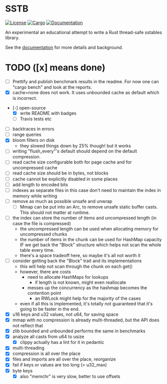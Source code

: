 # SSTB

[![License](https://img.shields.io/badge/license-MIT%2FApache--2.0-blue.svg)](https://github.com/ikatson/rust-sstb)
[![Cargo](https://img.shields.io/crates/v/sstb.svg)](https://crates.io/crates/sstb)
[![Documentation](https://docs.rs/sstb/badge.svg)](https://docs.rs/sstb)

An experimental an educational attempt to write a Rust thread-safe sstables library.

See the [documentation](https://docs.rs/sstb) for more details and background.


# TODO ([x] means done)
- [ ] Prettify and publish benchmark results in the readme. For now one can "cargo bench" and look at the reports.
- [x] cache=none does not work. It uses unbounded cache as default which is incorrect.
- [-] open-source
  - [x] write README with badges
  - [ ] Travis tests etc
- [ ] backtraces in errors
- [ ] range queries
- [x] bloom filters on disk
  - they slowed things down by 25% though! but it works
- [ ] writing "flush_every"'s default should depend on the default compression.
- [ ] read cache size configurable both for page cache and for uncompressed cache
- [ ] read cache size should be in bytes, not blocks
- [ ] cache cannot be explicitly disabled in some places
- [ ] add length to encoded bits
- [ ] indexes as separate files
  in this case don't need to maintain the index in memory while writing
- [ ] remove as much as possible unsafe and unwrap
  - [ ] Mmap can be put into an Arc, to remove unsafe static buffer casts. This should not matter at runtime.
- [ ] the index can store the number of items and uncompressed length (in case the file is compressed)
  - the uncompressed length can be used when allocating memory for uncompressed chunks
  - the number of items in the chunk can be used for HashMap capacity IF we get back the "Block" structure which helps not scan the whole table every time.
  - there's a space tradeoff here, so maybe it's all not worth it
- [ ] consider getting back the "Block" trait and its implementations
  - this will help not scan through the chunk on each get()
  - however, there are costs
    - need to allocate HashMaps for lookups
      - if length is not known, might even reallocate
    - messes up the concurrency as the hashmap becomes the contention point
      - an RWLock might help for the majority of the cases
  - even if all this is implemented, it's totally not guaranteed that it's going to be faster in the end.
- [x] u16 keys and u32 values, not u64, for saving space
- [x] mmap with no compression is already multi-threaded, but the API does not
  reflect that
- [x] zlib bounded and unbounded performs the same in benchmarks
- [x] analyze all casts from u64 to usize
  - [x] clippy actually has a lint for it in pedantic
- [x] multi-threading
- [x] compression is all over the place
- [x] files and imports are all over the place, reorganize
- [x] fail if keys or values are too long (> u32_max)
- [x] byte keys
  - [x] also "memchr" is very slow, better to use offsets
